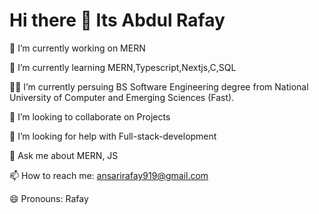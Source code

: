 # Hi there 👋 Its Abdul Rafay


 🔭 I’m currently working on MERN

 🌱 I’m currently learning MERN,Typescript,Nextjs,C,SQL

 👨‍💻 I’m currently persuing BS Software Engineering degree from National University of Computer and Emerging Sciences (Fast).

 👯 I’m looking to collaborate on Projects

 🤔 I’m looking for help with Full-stack-development

 💬 Ask me about MERN, JS

 📫 How to reach me: ansarirafay919@gmail.com

 😄 Pronouns: Rafay
